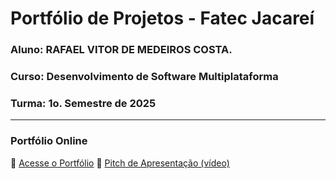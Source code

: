 # Portfólio de Projetos - Fatec Jacareí
### Aluno: RAFAEL VITOR DE MEDEIROS COSTA.
### Curso: Desenvolvimento de Software Multiplataforma
### Turma: 1o. Semestre de 2025
 
---


### Portfólio Online  
🔗 [Acesse o Portfólio](https://fatec-jacarei-dsm-portfolio.github.io/ra2581392513017/)
🎤 [Pitch de Apresentação (vídeo)](https://youtu.be/MPg5gBPDvGA)
